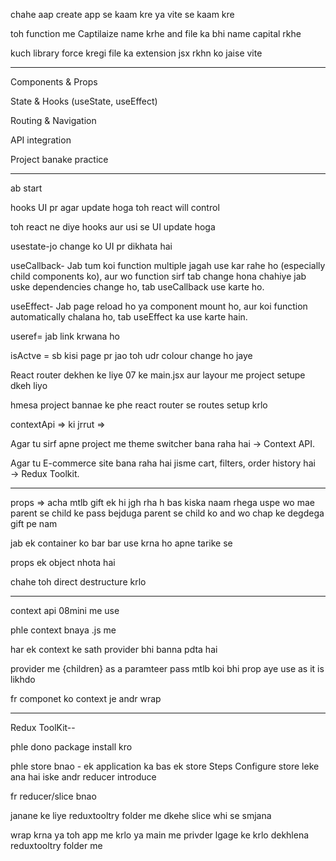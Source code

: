 chahe aap create app se kaam kre ya vite se kaam kre


toh function me Captilaize name krhe and file ka bhi name capital rkhe

kuch library force kregi file ka extension jsx rkhn ko jaise vite



----------------------------------------------------------------
Components & Props

State & Hooks (useState, useEffect)

Routing & Navigation

API integration

Project banake practice

--------------------------------------------------------------------


ab start  

hooks UI pr agar update hoga toh react will control

toh react ne diye hooks aur usi se UI update hoga


usestate-jo change ko UI pr dikhata hai

useCallback- Jab tum koi function multiple jagah use kar rahe ho (especially child components ko), aur wo function sirf tab change hona chahiye jab uske dependencies change ho, tab useCallback use karte ho.

useEffect- Jab page reload ho ya component mount ho, aur koi function automatically chalana ho, tab useEffect ka use karte hain.

useref= jab link krwana ho 


isActve = sb kisi page pr jao toh udr colour change ho jaye


React router dekhen ke liye 07 ke main.jsx aur layour me project setupe dkeh liyo

hmesa project bannae ke phe  react router se routes setup krlo


contextApi => ki jrrut =>  <App>
  <Navbar theme={theme} />
  <Home theme={theme} />
  <About theme={theme} />
  <Profile theme={theme} />
</App>

Agar tu sirf apne project me theme switcher bana raha hai → Context API.

Agar tu E-commerce site bana raha hai jisme cart, filters, order history hai → Redux Toolkit.




--------------------------------------------------
props =>    acha mtlb gift ek hi jgh rha h bas kiska naam rhega uspe wo mae parent se child ke pass bejduga parent se child ko and wo chap ke degdega gift pe nam

jab ek container ko bar bar use krna ho apne tarike se

props ek object nhota hai

chahe toh direct destructure krlo


---------------------------------------------------------

context api 08mini me use

phle context bnaya .js me 


har ek context ke sath provider bhi banna pdta hai

provider me {children} as a paramteer pass mtlb koi bhi prop aye use as it is likhdo




fr componet ko context je andr wrap


---------------------------------------------------------------------

Redux ToolKit--

phle dono package install kro


phle store bnao - ek application ka bas ek store
Steps
Configure store leke ana hai iske andr reducer introduce

fr reducer/slice bnao

janane ke liye reduxtooltry folder me dkehe 
slice whi se smjana


wrap krna ya toh app me krlo ya main me privder lgage ke krlo dekhlena reduxtooltry folder me